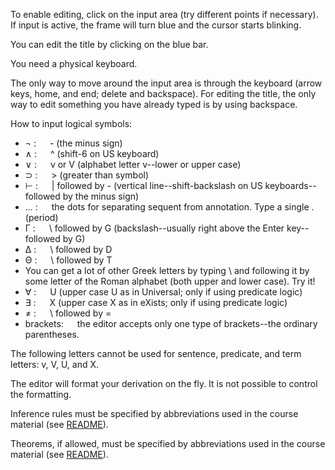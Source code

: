 To enable editing, click on the input area (try different points if necessary). If input is active, the frame will turn blue and the cursor starts blinking.

You can edit the title by clicking on the blue bar.
  
You need a physical keyboard. 

The only way to move around the input area is through the keyboard (arrow keys, home, 
and end; delete and backspace). For editing the title, the only way to edit something you have already typed is by using backspace.

How to input logical symbols:
- &#x00AC; : &emsp; - (the minus sign)
-  &#x2227; : &emsp; ^ (shift-6 on US keyboard)
-  &#x2228; : &emsp; v or V (alphabet letter v--lower or upper case)
-  &#x2283; : &emsp; &gt; (greater than symbol)
-  ⊢ : &emsp; | followed by - (vertical line--shift-backslash on US keyboards--followed by the minus sign)
-  ... : &emsp; the dots for separating sequent from annotation. Type a single . (period) 
-  &#x0393; : &emsp; \ followed by G (backslash--usually right above the Enter key--followed by G)
-  &#x0394; : &emsp; \ followed by D
-  &#x0398; : &emsp; \ followed by T
- You can get a lot of other Greek letters by typing \ and following it by some  letter of the Roman alphabet (both upper and lower case). Try it!
- &#x2200; : &emsp; U (upper case U as in Universal; only if using predicate logic)
- &#x2203; : &emsp; X (upper case X as in eXists; only if using predicate logic)
- ≠ : &emsp; \ followed by =
- brackets: &emsp; the editor accepts only one type of brackets--the ordinary parentheses.


The following letters cannot be used for sentence, predicate, and term letters:
v, V, U, and X.

The editor will format your derivation on the fly. It is not possible to control the formatting.

Inference rules must be specified by abbreviations used in the course material (see [README](https://github.com/adamay909/logicTools#online-proof-checker)).

Theorems, if allowed, must be specified by abbreviations used in the course material (see [README](https://github.com/adamay909/logicTools#online-proof-checker)).


